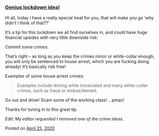
### [Genius lockdown idea!](https://fazthebro.com/2020/04/30/genius-lockdown-idea/)

Hi all, today I have a really special treat for you, that will make you go ‘why didn’t I think of that??’

It’s a tip for this lockdown we all find ourselves in, and could have huge financial upsides with very little downside risk:

_Commit some crimes._

That’s right – as long as you keep the crimes minor or white-collar enough, you will only be sentenced to house arrest, which you are fucking doing already! It’s basically risk free!

Examples of some house arrest crimes:

> Examples include driving while intoxicated and many white-collar crimes, such as fraud or embezzlement.

Go out and drive! Scam some of the working class! …pmac!

Thanks for tuning in to this great tip.

_Edit: My editor requested I removed one of the crime ideas._

Posted on [April 25, 2020](https://fazthebro.com/2020/04/25/cooking-tips-for-lockdown/)
